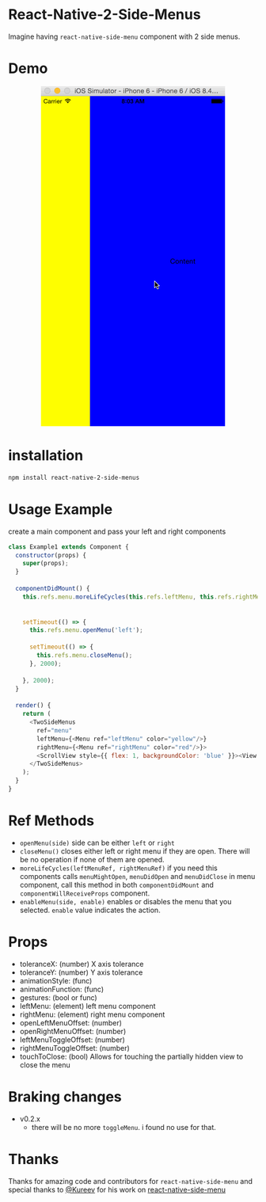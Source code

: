 # React-Native-2-Side-Menus

Imagine having `react-native-side-menu` component with 2 side menus.


# Demo
<p align="center">
    <img src ="https://raw.githubusercontent.com/alinz/react-native-2-side-menus/master/demo.gif" />
</p>

# installation

```bash
npm install react-native-2-side-menus
```

# Usage Example

create a main component and pass your left and right components

```js
class Example1 extends Component {
  constructor(props) {
    super(props);
  }

  componentDidMount() {
    this.refs.menu.moreLifeCycles(this.refs.leftMenu, this.refs.rightMenu);


    setTimeout(() => {
      this.refs.menu.openMenu('left');

      setTimeout(() => {
        this.refs.menu.closeMenu();
      }, 2000);

    }, 2000);
  }

  render() {
    return (
      <TwoSideMenus
        ref="menu"
        leftMenu={<Menu ref="leftMenu" color="yellow"/>}
        rightMenu={<Menu ref="rightMenu" color="red"/>}>
        <ScrollView style={{ flex: 1, backgroundColor: 'blue' }}><View style={{ height: 2000 }}></View></ScrollView>
      </TwoSideMenus>
    );
  }
}
```

# Ref Methods

- `openMenu(side)` side can be either `left` or `right`
- `closeMenu()` closes either left or right menu if they are open. There will be no operation if none of them are opened.
- `moreLifeCycles(leftMenuRef, rightMenuRef)` if you need this components calls `menuMightOpen`, `menuDidOpen` and `menuDidClose` in menu component, call this method in both `componentDidMount` and `componentWillReceiveProps` component.
- `enableMenu(side, enable)` enables or disables the menu that you selected. `enable` value indicates the action.

# Props

- toleranceX: (number) X axis tolerance
- toleranceY: (number) Y axis tolerance
- animationStyle: (func)
- animationFunction: (func)
- gestures: (bool or func)
- leftMenu: (element) left menu component
- rightMenu: (element) right menu component
- openLeftMenuOffset: (number)
- openRightMenuOffset: (number)
- leftMenuToggleOffset: (number)
- rightMenuToggleOffset: (number)
- touchToClose: (bool) Allows for touching the partially hidden view to close the menu

# Braking changes
- v0.2.x
    * there will be no more `toggleMenu`. i found no use for that.

# Thanks

Thanks for amazing code and contributors for `react-native-side-menu` and special thanks to [@Kureev](https://github.com/Kureev) for his work on [react-native-side-menu](https://github.com/Kureev/react-native-side-menu)
